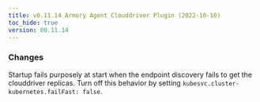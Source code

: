 ```yaml
---
title: v0.11.14 Armory Agent Clouddriver Plugin (2022-10-10)
toc_hide: true
version: 00.11.14
---
```


### Changes
Startup fails purposely at start when the endpoint discovery fails to get the clouddriver replicas. Turn off this behavior by setting `kubesvc.cluster-kubernetes.failFast: false`.
